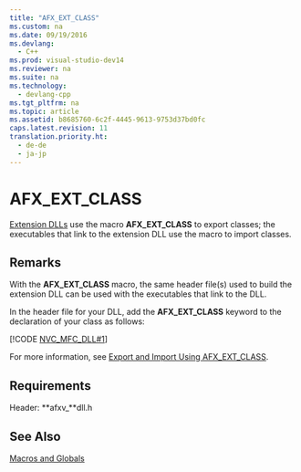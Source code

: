 ```yaml
---
title: "AFX_EXT_CLASS"
ms.custom: na
ms.date: 09/19/2016
ms.devlang: 
  - C++
ms.prod: visual-studio-dev14
ms.reviewer: na
ms.suite: na
ms.technology: 
  - devlang-cpp
ms.tgt_pltfrm: na
ms.topic: article
ms.assetid: b8685760-6c2f-4445-9613-9753d37bd0fc
caps.latest.revision: 11
translation.priority.ht: 
  - de-de
  - ja-jp
---
```

# AFX_EXT_CLASS
[Extension DLLs](../vs140/Extension-DLLs--Overview.md) use the macro **AFX_EXT_CLASS** to export classes; the executables that link to the extension DLL use the macro to import classes.  
  
## Remarks  
 With the **AFX_EXT_CLASS** macro, the same header file(s) used to build the extension DLL can be used with the executables that link to the DLL.  
  
 In the header file for your DLL, add the **AFX_EXT_CLASS** keyword to the declaration of your class as follows:  
  
 [!CODE [NVC_MFC_DLL#1](../CodeSnippet/VS_Snippets_Cpp/NVC_MFC_DLL#1)]  
  
 For more information, see [Export and Import Using AFX_EXT_CLASS](../vs140/Exporting-and-Importing-Using-AFX_EXT_CLASS.md).  
  
## Requirements  
 Header: **afxv_**dll.h  
  
## See Also  
 [Macros and Globals](../vs140/MFC-Macros-and-Globals.md)